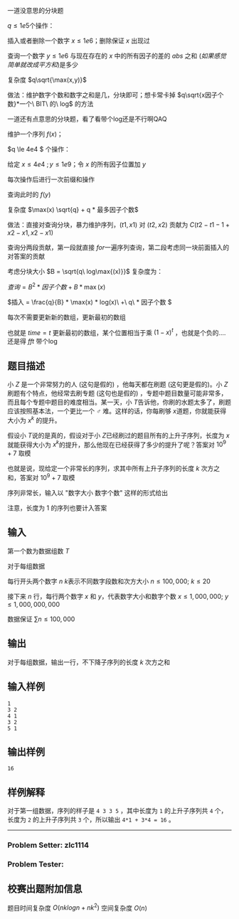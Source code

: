 一道没意思的分块题

$q \le 1e5​$ 个操作：

插入或者删除一个数字 $x \le 1e6$；删除保证 $x$ 出现过

查询一个数字 $y \le 1e6$ 与现在存在的 $x$ 中的所有因子的差的 $abs$ 之和 $(如果感觉简单就改成平方和)​$ 是多少

复杂度 $q\sqrt{\max(x,y)}$

做法：维护数字个数和数字之和是几，分块即可；想卡常卡掉 $q\sqrt{x因子个数}*一个\ BIT\ 的\ log​$ 的方法



一道还有点意思的分块题，看了看带个log还是不行啊QAQ

维护一个序列 $f(x)​$；

$q \le 4e4 $ 个操作：

给定 $x \le 4e4\  ; y \le 1e9$；令 $x$ 的所有因子位置加 $y$

每次操作后进行一次前缀和操作

查询此时的 $f(y)​$

复杂度 $\max(x) \sqrt{q} + q * 最多因子个数​$

做法：直接对查询分块，暴力维护序列，$(t1,x1)$ 对 $(t2,x2)$ 贡献为 $C(t2-t1-1+x2-x1, x2-x1)$

查询分两段贡献，第一段就直接 $for​$ 一遍序列查询，第二段考虑同一块前面插入的对答案的贡献

考虑分块大小 $B = \sqrt{q\ log\max{(x)}}​$ 复杂度为：

$查询 = {B^2*因子个数 + B * \max(x) } ​$

$插入 =  \frac{q}{B} * \max(x) * log(x)\ +\ q\ * 因子个数 $

每次不需要更新新的数组，更新最初的数组

也就是 $time=t$ 更新最初的数组，某个位置相当于乘 $(1-x)^t$ ，也就是个负的....还是得 $fft$ 带个log




## 题目描述

小 $Z​$ 是一个非常努力的人 (这句是假的) ，他每天都在刷题 (这句更是假的)。小 $Z​$ 刷题有个特点，他经常去刷专题 (这句也是假的) ，专题中题目数量可能非常多，而且每个专题中题目的难度相当。某一天，小 $T​$ 告诉他，你刷的水题太多了，刷题应该按照基本法，一个更比一个 ♂ 难。这样的话，你每刷够 $x​$ 道题，你就能获得大小为 $x^k​$ 的提升。

假设小 $T​$ 说的是真的，假设对于小 $Z​$ 已经刷过的题目所有的上升子序列，长度为 $x​$ 就能获得大小为 $x^k​$ 的提升，那么他现在已经获得了多少的提升了呢？答案对 $10^9+7​$ 取模

也就是说，现给定一个非常长的序列，求其中所有上升子序列的长度 $k$ 次方之和，答案对 $10^9+7$ 取模

序列非常长，输入以 "数字大小 数字个数"​ 这样的形式给出 

注意，长度为 $1$ 的序列也要计入答案

## 输入

第一个数为数据组数 $T​$ 

对于每组数据

每行开头两个数字 $n\ k​$ 表示不同数字段数和次方大小 $n \le 100,000; \ k \le 20​$

接下来 $n$ 行，每行两个数字 $x$ 和 $y$，代表数字大小和数字个数 $x \le 1,000,000;\ y \le 1,000,000,000$

数据保证 $\sum n \le 100,000$

## 输出

对于每组数据，输出一行，不下降子序列的长度 $k​$ 次方之和

## 输入样例

    1
    3 2
    4 1
    3 2
    5 1

## 输出样例

    16

## 样例解释

对于第一组数据，序列的样子是 `4 3 3 5` ，其中长度为 `1` 的上升子序列共 `4​` 个，长度为 `2` 的上升子序列共 `3` 个，所以输出 `4*1 + 3*4 = 16` 。

---

### Problem Setter: zlc1114
### Problem Tester:

## 校赛出题附加信息

题目时间复杂度 $O(nklogn+nk^2)$ 空间复杂度 $O(n)​$